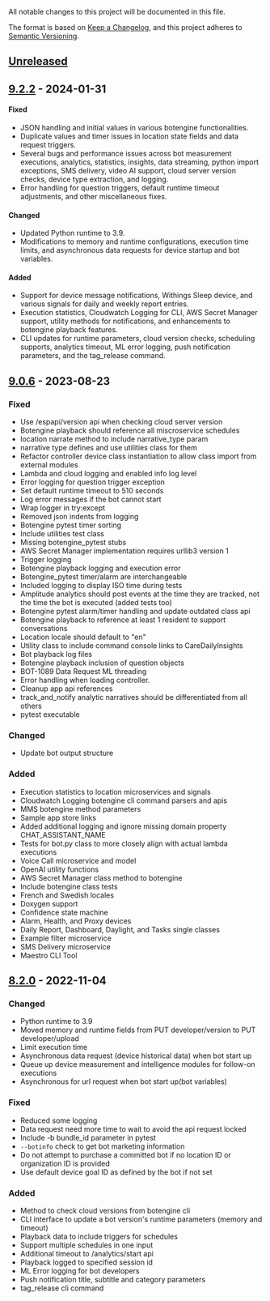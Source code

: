 All notable changes to this project will be documented in this file.

The format is based on [Keep a Changelog](https://keepachangelog.com/en/1.1.0/),
and this project adheres to [Semantic Versioning](https://semver.org/spec/v2.0.0.html).

## [Unreleased]

## [9.2.2] - 2024-01-31

#### Fixed
- JSON handling and initial values in various botengine functionalities.
- Duplicate values and timer issues in location state fields and data request triggers.
- Several bugs and performance issues across bot measurement executions, analytics, statistics, insights, data streaming, python import exceptions, SMS delivery, video AI support, cloud server version checks, device type extraction, and logging.
- Error handling for question triggers, default runtime timeout adjustments, and other miscellaneous fixes.

#### Changed
- Updated Python runtime to 3.9.
- Modifications to memory and runtime configurations, execution time limits, and asynchronous data requests for device startup and bot variables.

#### Added
- Support for device message notifications, Withings Sleep device, and various signals for daily and weekly report entries.
- Execution statistics, Cloudwatch Logging for CLI, AWS Secret Manager support, utility methods for notifications, and enhancements to botengine playback features.
- CLI updates for runtime parameters, cloud version checks, scheduling supports, analytics timeout, ML error logging, push notification parameters, and the tag_release command.

## [9.0.6] - 2023-08-23

### Fixed
- Use /espapi/version api when checking cloud server version
- Botengine playback should reference all miscroservice schedules
- location narrate method to include narrative_type param
- narrative type defines and use utilities class for them
- Refactor controller device class instantiation to allow class import from external modules
- Lambda and cloud logging and enabled info log level
- Error logging for question trigger exception
- Set default runtime timeout to 510 seconds
- Log error messages if the bot cannot start
- Wrap logger in try:except
- Removed json indents from logging
- Botengine pytest timer sorting
- Include utilities test class
- Missing botengine_pytest stubs
- AWS Secret Manager implementation requires urllib3 version 1
- Trigger logging
- Botengine playback logging and execution error
- Botengine_pytest timer/alarm are interchangeable
- Included logging to display ISO time during tests
- Amplitude analytics should post events at the time they are tracked, not the time the bot is executed (added tests too)
- Botengine pytest alarm/timer handling and update outdated class api
- Botengine playback to reference at least 1 resident to support conversations
- Location locale should default to "en"
- Utility class to include command console links to CareDailyInsights
- Bot playback log files
- Botengine playback inclusion of question objects
- BOT-1089 Data Request ML threading
- Error handling when loading controller.
- Cleanup app api references
- track_and_notify analytic narratives should be differentiated from all others
- pytest executable

### Changed
- Update bot output structure

### Added
- Execution statistics to location microservices and signals
- Cloudwatch Logging botengine cli command parsers and apis
- MMS botengine method parameters
- Sample app store links
- Added additional logging and ignore missing domain property CHAT_ASSISTANT_NAME
- Tests for bot.py class to more closely align with actual lambda executions
- Voice Call microservice and model
- OpenAI utility functions
- AWS Secret Manager class method to botengine
- Include botengine class tests
- French and Swedish locales
- Doxygen support
- Confidence state machine
- Alarm, Health, and Proxy devices
- Daily Report, Dashboard, Daylight, and Tasks single classes
- Example filter microservice
- SMS Delivery microservice
- Maestro CLI Tool

## [8.2.0] - 2022-11-04

### Changed
- Python runtime to 3.9
- Moved memory and runtime fields from PUT developer/version to PUT developer/upload
- Limit execution time
- Asynchronous data request (device historical data) when bot start up
- Queue up device measurement and intelligence modules for follow-on executions
- Asynchronous for url request when bot start up(bot variables)

### Fixed
- Reduced some logging
- Data request need more time to wait to avoid the api request locked
- Include -b bundle_id parameter in pytest
- `--botinfo` check to get bot marketing information
- Do not attempt to purchase a committed bot if no location ID or organization ID is provided
- Use default device goal ID as defined by the bot if not set

### Added
- Method to check cloud versions from botengine cli
- CLI interface to update a bot version's runtime parameters (memory and timeout)
- Playback data to include triggers for schedules
- Support multiple schedules in one input
- Additional timeout to /analytics/start api
- Playback logged to specified session id
- ML Error logging for bot developers
- Push notification title, subtitle and category parameters
- tag_release cli command

[Unreleased]: https://github.com/caredailyai/botlab/compare/v9.2.2...HEAD
[9.2.2]: https://github.com/caredailyai/botlab/compare/v8.2.0...v9.2.2
[9.0.6]: https://github.com/caredailyai/botlab/compare/v8.2.0...v9.0.6
[8.2.0]: https://github.com/caredailyai/botlab/tag/releases/v8.2.0